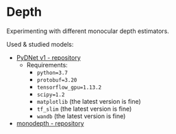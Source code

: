# Depth
Experimenting with different monocular depth estimators.

Used & studied models:
- [PyDNet v1 - repository](https://github.com/mattpoggi/pydnet)
  - Requirements:
    - `python=3.7`
    - `protobuf=3.20`
    - `tensorflow_gpu=1.13.2`
    - `scipy=1.2`
    - `matplotlib` (the latest version is fine)
    - `tf_slim` (the latest version is fine)
    - `wandb` (the latest version is fine)
- [monodepth - repository](https://github.com/mrharicot/monodepth)
